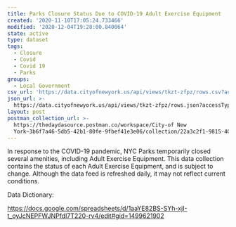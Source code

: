 ```yaml
---
title: Parks Closure Status Due to COVID-19 Adult Exercise Equipment
created: '2020-11-10T17:05:24.733466'
modified: '2020-12-04T19:28:00.840064'
state: active
type: dataset
tags:
  - Closure
  - Covid
  - Covid 19
  - Parks
groups:
  - Local Government
csv_url: 'https://data.cityofnewyork.us/api/views/tkzt-zfpz/rows.csv?accessType=DOWNLOAD'
json_url: >-
  https://data.cityofnewyork.us/api/views/tkzt-zfpz/rows.json?accessType=DOWNLOAD
layout: post
postman_collection_url: >-
  https://thedaydasource.postman.co/workspace/City-of New
  York~3b6f7a46-5db5-42b1-80fe-9fbef41e3e06/collection/22a3c2f1-9815-4058-bb69-57f7b1d2f5eb
---
```

In response to the COVID-19 pandemic, NYC Parks temporarily closed several amenities, including Adult Exercise Equipment. This data collection contains the status of each Adult Exercise Equipment, and is subject to change. Although the data feed is refreshed daily, it may not reflect current conditions.

Data Dictionary:

https://docs.google.com/spreadsheets/d/1aaYE82BS-SYh-xjI-t_oyJcNEPFWJNPfdI7T220-rv4/edit#gid=1499621902
